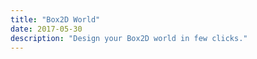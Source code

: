 ```yaml
---
title: "Box2D World"
date: 2017-05-30
description: "Design your Box2D world in few clicks."
---
```

